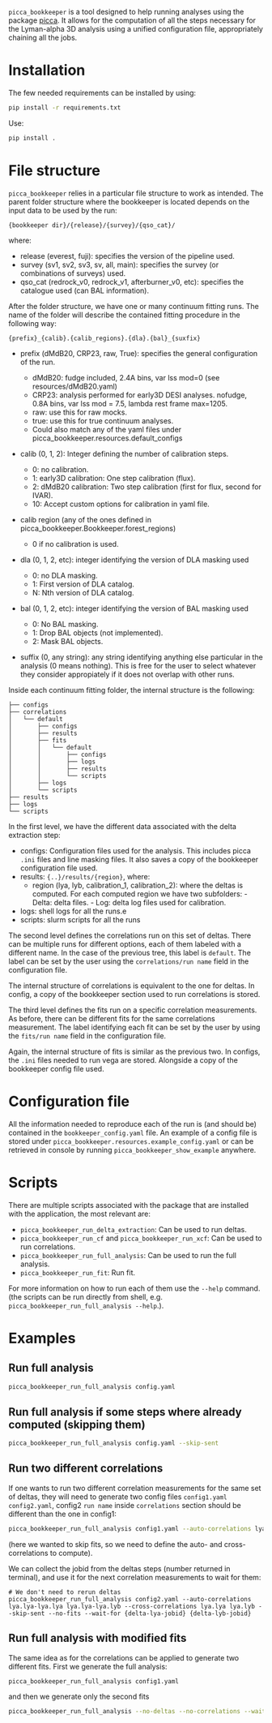 ``picca_bookkeeper`` is a tool designed to help running analyses using the package [picca](https://github.com/igmhub/picca/). It allows for the computation of all the steps necessary for the Lyman-alpha 3D analysis using a unified configuration file, appropriately chaining all the jobs.

# Installation
The few needed requirements can be installed by using:
``` bash
pip install -r requirements.txt
```

Use: 
```bash
pip install .
```

# File structure
``picca_bookkeeper`` relies in a particular file structure to work as intended. The parent folder structure where the bookkeeper is located depends on the input data to be used by the run:

```
{bookkeeper dir}/{release}/{survey}/{qso_cat}/
```

where:
- release (everest, fuji): specifies the version of the pipeline used.
- survey (sv1, sv2, sv3, sv, all, main): specifies the survey (or combinations of surveys) used.
- qso_cat (redrock_v0, redrock_v1, afterburner_v0, etc): specifies the catalogue used (can BAL information).

After the folder structure, we have one or many continuum fitting runs. The name of the folder will describe the contained fitting procedure in the following way:
```
{prefix}_{calib}.{calib_regions}.{dla}.{bal}_{suxfix}
```
- prefix (dMdB20, CRP23, raw, True): specifies the general configuration of the run.
    - dMdB20: fudge included, 2.4A bins, var lss mod=0 (see resources/dMdB20.yaml)
    - CRP23: analysis performed for early3D DESI analyses. nofudge, 0.8A bins, var lss mod = 7.5, lambda rest frame max=1205.
    - raw: use this for raw mocks.
    - true: use this for true continuum analyses.
    - Could also match any of the yaml files under picca_bookkeeper.resources.default_configs

- calib (0, 1, 2): Integer defining the number of calibration steps.
    - 0: no calibration.
    - 1: early3D calibration: One step calibration (flux).
    - 2: dMdB20 calibration: Two step calibration (first for flux, second for IVAR).
    - 10: Accept custom options for calibration in yaml file.

- calib region (any of the ones defined in picca_bookkeeper.Bookkeeper.forest_regions)
    - 0 if no calibration is used.

- dla (0, 1, 2, etc): integer identifying the version of DLA masking used
    - 0: no DLA masking.
    - 1: First version of DLA catalog.
    - N: Nth version of DLA catalog.

- bal (0, 1, 2, etc): integer identifying the version of BAL masking used 
    - 0: No BAL masking.
    - 1: Drop BAL objects (not implemented).
    - 2: Mask BAL objects.

- suffix (0, any string): any string identifying anything else particular
        in the analysis (0 means nothing). This is free for the user to select
        whatever they consider appropiately if it does not overlap with other 
        runs.

Inside each continuum fitting folder, the internal structure is the following:
```
├── configs
├── correlations
│   └── default
│       ├── configs
│       ├── results
│       ├── fits
│       │   └── default
│       │       ├── configs
│       │       ├── logs
│       │       ├── results
│       │       └── scripts
│       ├── logs
│       └── scripts
├── results
├── logs
└── scripts
```
In the first level, we have the different data associated with the delta extraction step:
- configs: Configuration files used for the analysis. This includes picca ``.ini`` files and line masking files. It also saves a copy of the bookkeeper configuration file used.
- results: ``{..}/results/{region}``, where:
  - region (lya, lyb, calibration_1, calibration_2): where the deltas is computed. 
    For each computed region we have two subfolders:
        - Delta: delta files.
        - Log: delta log files used for calibration.
- logs: shell logs for all the runs.e
- scripts: slurm scripts for all the runs

The second level defines the correlations run on this set of deltas. There can be multiple runs for different options, each of them labeled with a different name. In the case of the previous tree, this label is ``default``. The label can be set by the user using the ``correlations/run name`` field in the configuration file.

The internal structure of correlations is equivalent to the one for deltas. In config, a copy of the bookkeeper section used to run correlations is stored.

The third level defines the fits run on a specific correlation measurements. As before, there can be different fits for the same correlations measurement. The label identifying each fit can be set by the user by using the ``fits/run name`` field in the configuration file.

Again, the internal structure of fits is similar as the previous two. In configs, the ``.ini`` files needed to run vega are stored. Alongside a copy of the bookkeeper config file used.

# Configuration file
All the information needed to reproduce each of the run is (and should be) contained in the ``bookkeeper_config.yaml`` file. An example of a config file is stored under ``picca_bookkeeper.resources.example_config.yaml`` or can be retrieved in console by running  ``picca_bookkeeper_show_example`` anywhere.
# Scripts
There are multiple scripts associated with the package that are installed with the application, the most relevant are:
- ``picca_bookkeeper_run_delta_extraction``: Can be used to run deltas.
- ``picca_bookkeeper_run_cf`` and ``picca_bookkeeper_run_xcf``: Can be used to run correlations.
- ``picca_bookkeeper_run_full_analysis``: Can be used to run the full analysis.
- ``picca_bookkeeper_run_fit``: Run fit.

For more information on how to run each of them use the ``--help`` command. (the scripts can be run directly from shell, e.g. ``picca_bookkeeper_run_full_analysis --help``.).

# Examples
## Run full analysis
``` bash
picca_bookkeeper_run_full_analysis config.yaml
```

## Run full analysis if some steps where already computed (skipping them)
``` bash
picca_bookkeeper_run_full_analysis config.yaml --skip-sent
```

## Run two different correlations 
If one wants to run two different correlation measurements for the same set of deltas, they will need to generate two config files ``config1.yaml``  ``config2.yaml``, config2 ``run name`` inside ``correlations`` section should be different than the one in config1:
```bash
picca_bookkeeper_run_full_analysis config1.yaml --auto-correlations lya.lya-lya.lya lya.lya-lya.lyb --cross-correlations lya.lya lya.lyb --no-fits
```
(here we wanted to skip fits, so we need to define the auto- and cross- correlations to compute).

We can collect the jobid from the deltas steps (number returned in terminal), and use it for the next correlation measurements to wait for them:
```
# We don't need to rerun deltas
picca_bookkeeper_run_full_analysis config2.yaml --auto-correlations lya.lya-lya.lya lya.lya-lya.lyb --cross-correlations lya.lya lya.lyb --skip-sent --no-fits --wait-for {delta-lya-jobid} {delta-lyb-jobid}
```

## Run full analysis with modified fits
The same idea as for the correlations can be applied to generate two different fits. First we generate the full analysis:
``` bash
picca_bookkeeper_run_full_analysis config1.yaml
```
and then we generate only the second fits
```bash
picca_bookkeeper_run_full_analysis --no-deltas --no-correlations --waitfor {auto-export-jobid} {auto-metal-jobid} {cross-export-jobid} {cross-metal-jobid}
```